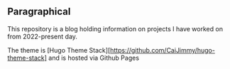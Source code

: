 ## Paragraphical

This repository is a blog holding information on projects I have worked on from 2022-present day. 

The theme is [Hugo Theme Stack][https://github.com/CaiJimmy/hugo-theme-stack] and is hosted via Github Pages
